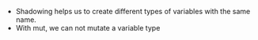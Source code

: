 - Shadowing helps us to create different types of variables with the same name. 
- With mut, we can not mutate a variable type  